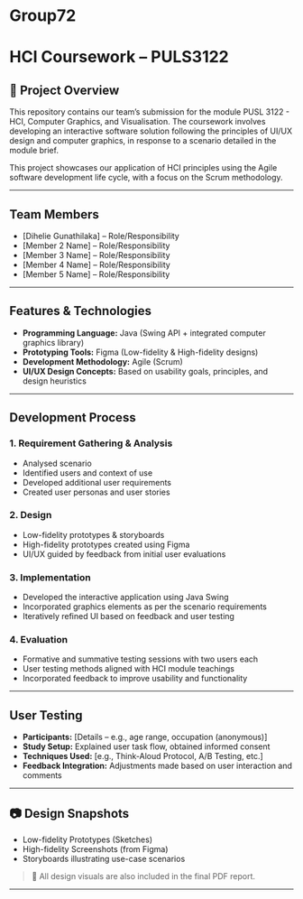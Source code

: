 # Group72
# HCI Coursework – PULS3122

## 📌 Project Overview

This repository contains our team’s submission for the module PUSL 3122 - HCI, Computer Graphics, and Visualisation. The coursework involves developing an interactive software solution following the principles of UI/UX design and computer graphics, in response to a scenario detailed in the module brief.

This project showcases our application of HCI principles using the Agile software development life cycle, with a focus on the Scrum methodology.

---

## Team Members

- [Dihelie Gunathilaka] – Role/Responsibility
- [Member 2 Name] – Role/Responsibility
- [Member 3 Name] – Role/Responsibility
- [Member 4 Name] – Role/Responsibility
- [Member 5 Name] – Role/Responsibility

---

## Features & Technologies

- **Programming Language:** Java (Swing API + integrated computer graphics library)
- **Prototyping Tools:** Figma (Low-fidelity & High-fidelity designs)
- **Development Methodology:** Agile (Scrum)
- **UI/UX Design Concepts:** Based on usability goals, principles, and design heuristics

---

## Development Process

### 1. Requirement Gathering & Analysis
- Analysed scenario
- Identified users and context of use
- Developed additional user requirements
- Created user personas and user stories

### 2. Design
- Low-fidelity prototypes & storyboards
- High-fidelity prototypes created using Figma
- UI/UX guided by feedback from initial user evaluations

### 3. Implementation
- Developed the interactive application using Java Swing
- Incorporated graphics elements as per the scenario requirements
- Iteratively refined UI based on feedback and user testing

### 4. Evaluation
- Formative and summative testing sessions with two users each
- User testing methods aligned with HCI module teachings
- Incorporated feedback to improve usability and functionality

---

## User Testing

- **Participants:** [Details – e.g., age range, occupation (anonymous)]
- **Study Setup:** Explained user task flow, obtained informed consent
- **Techniques Used:** [e.g., Think-Aloud Protocol, A/B Testing, etc.]
- **Feedback Integration:** Adjustments made based on user interaction and comments

---

## 📷 Design Snapshots

- Low-fidelity Prototypes (Sketches)
- High-fidelity Screenshots (from Figma)
- Storyboards illustrating use-case scenarios

> 📄 All design visuals are also included in the final PDF report.

---


